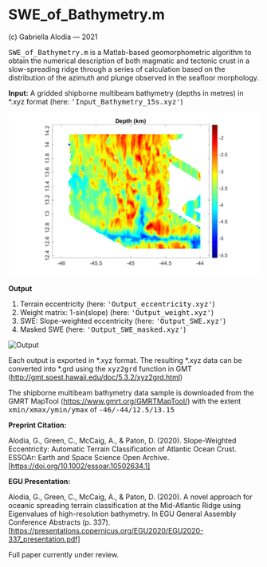 # SWE_of_Bathymetry.m

(c) Gabriella Alodia &#8212; 2021

<tt>SWE_of_Bathymetry.m</tt> is a Matlab-based geomorphometric algorithm to obtain the numerical description of both magmatic and tectonic crust in a slow-spreading ridge through a series of calculation based on the distribution of the azimuth and plunge observed in the seafloor morphology.

<b>Input:</b>
A gridded shipborne multibeam bathymetry (depths in metres) in *.xyz format (here: <tt>'Input_Bathymetry_15s.xyz'</tt>)

![Input](https://github.com/gabriella-alodia/SWE_of_Bathymetry/blob/main/Figure_Input.png)

<b>Output</b>
1. Terrain eccentricity (here: <tt>'Output_eccentricity.xyz'</tt>)
2. Weight matrix: 1-sin(slope) (here: <tt>'Output_weight.xyz'</tt>)
3. SWE: Slope-weighted eccentricity (here: <tt>'Output_SWE.xyz'</tt>)
4. Masked SWE (here: <tt>'Output_SWE_masked.xyz'</tt>)

![Output](https://github.com/gabriella-alodia/SWE_of_Bathymetry/blob/main/Figure_Output.png)

Each output is exported in *.xyz format. The resulting *.xyz data can be converted into *.grd using the <tt>xyz2grd</tt> function in GMT (http://gmt.soest.hawaii.edu/doc/5.3.2/xyz2grd.html)

The shipborne multibeam bathymetry data sample is downloaded from the GMRT MapTool (https://www.gmrt.org/GMRTMapTool/) with the extent <tt>xmin/xmax/ymin/ymax</tt> of <tt>-46/-44/12.5/13.15</tt>

<b>Preprint Citation:</b>

Alodia, G., Green, C., McCaig, A., & Paton, D. (2020). Slope-Weighted Eccentricity: Automatic Terrain Classification of Atlantic Ocean Crust. ESSOAr: Earth and Space Science Open Archive. [https://doi.org/10.1002/essoar.10502634.1]

<b>EGU Presentation:</b>

Alodia, G., Green, C., McCaig, A., & Paton, D. (2020). A novel approach for oceanic spreading terrain classification at the Mid-Atlantic Ridge using Eigenvalues of high-resolution bathymetry. In EGU General Assembly Conference Abstracts (p. 337). [https://presentations.copernicus.org/EGU2020/EGU2020-337_presentation.pdf]

Full paper currently under review.
